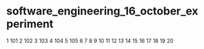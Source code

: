 # software_engineering_16_october_experiment
1 101
2 102
3 103
4 104
5 105
6
7
8
9
10
11
12
13
14
15
16
17
18
19
20
